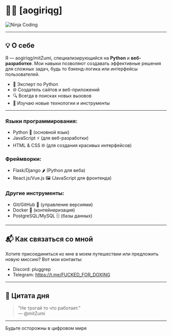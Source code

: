 # 🕵️‍♂️ [aogiriqg] 

![Ninja Coding](https://i.pinimg.com/originals/de/e7/85/dee7851208617e0febcb569fd10ded72.gif)

---

## 💡 О себе

Я — aogiriqg/mitZumi, специализирующийся на **Python** и **веб-разработке**. Мои навыки позволяют создавать эффективные решения для сложных задач, будь то бэкенд-логика или интерфейсы пользователей.

- 🐍 Эксперт по Python
- 🌐 Создатель сайтов и веб-приложений
- 🔍 Всегда в поисках новых вызовов
- 🌱 Изучаю новые технологии и инструменты

---

### Языки программирования:
- Python 🐍 (основной язык)
- JavaScript ⚡ (для веб-разработки)
- HTML & CSS 🌐 (для создания красивых интерфейсов)

### Фреймворки:
- Flask/Django 🌶️ (Python для веба)
- React.js/Vue.js 🖼️ (JavaScript для фронтенда)

### Другие инструменты:
- Git/GitHub 🌲 (управление версиями)
- Docker 🐳 (контейнеризация)
- PostgreSQL/MySQL 🗄️ (базы данных)

---

## 📬 Как связаться со мной

Хотите присоединиться ко мне в моем путешествии или предложить новую миссию? Вот мои контакты:

- Discord: pluggrep
- Telegram: https://t.me/FUCKED_FOR_DOXING

---

## 📜 Цитата дня

> "Не трогай то что работает."  
> — @mitZumi

---

Будьте осторожны в цифровом мире
